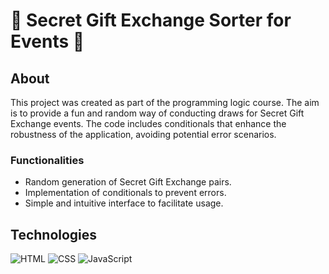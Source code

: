 # 🎉 Secret Gift Exchange Sorter for Events 🎁

## About

This project was created as part of the programming logic course. The aim is to provide a fun and random way of conducting draws for Secret Gift Exchange events. The code includes conditionals that enhance the robustness of the application, avoiding potential error scenarios.

### Functionalities
- Random generation of Secret Gift Exchange pairs.
- Implementation of conditionals to prevent errors.
- Simple and intuitive interface to facilitate usage.

## Technologies
![HTML](https://img.shields.io/badge/HTML-239120?style=for-the-badge&logo=html5&logoColor=white)
![CSS](https://img.shields.io/badge/CSS-239120?&style=for-the-badge&logo=css3&logoColor=white)
![JavaScript](https://img.shields.io/badge/JavaScript-F7DF1E?style=for-the-badge&logo=javascript&logoColor=black)

